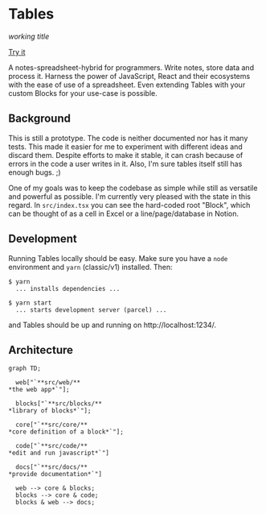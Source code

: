 # Tables

*working title*

[Try it](https://tbls.dev/)

A notes-spreadsheet-hybrid for programmers. Write notes, store data and process
it. Harness the power of JavaScript, React and their ecosystems with the ease of
use of a spreadsheet. Even extending Tables with your custom Blocks for your
use-case is possible.


## Background

This is still a prototype. The code is neither documented nor has it many tests.
This made it easier for me to experiment with different ideas and discard them.
Despite efforts to make it stable, it can crash because of errors in the code a
user writes in it. Also, I'm sure tables itself still has enough bugs. ;)

One of my goals was to keep the codebase as simple while still as versatile and
powerful as possible. I'm currently very pleased with the state in this regard.
In `src/index.tsx` you can see the hard-coded root "Block", which can be thought
of as a cell in Excel or a line/page/database in Notion.


## Development

Running Tables locally should be easy. Make sure you have a `node` environment and
`yarn` (classic/v1) installed. Then:

    $ yarn
      ... installs dependencies ...

    $ yarn start
      ... starts development server (parcel) ...

and Tables should be up and running on http://localhost:1234/.


## Architecture

```mermaid
graph TD;

  web["`**src/web/**
*the web app*`"];

  blocks["`**src/blocks/**
*library of blocks*`"];

  core["`**src/core/**
*core definition of a block*`"];

  code["`**src/code/**
*edit and run javascript*`"]

  docs["`**src/docs/**
*provide documentation*`"]

  web --> core & blocks;
  blocks --> core & code; 
  blocks & web --> docs;
```